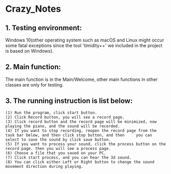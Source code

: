# Crazy_Notes

## 1. Testing environment: 
Windows 10(other operating system such as macOS and Linux might occur some fatal exceptions since the tool 'timidity++' we included in the project is based on Windows).
## 2. Main function:
The main function is in the Main/Welcome, other main functions in other classes are only for testing.
## 3. The running instruction is list below:
	(1) Run the program, click start button.
	(2) Click Record button, you will see a record page.
	(3) Click record button and the record page will be minimized, now playing the piano, and the sound will be recorded.
	(4) If you want to stop recording, reopen the record page from the task bar below, and then click stop button, and then 	you can select to save the sound by click save button.
	(5) If you want to process your sound, click the process button on the record page. then you will see a process page.
	(6) Choose a file that you saved on your PC.
	(7) Click start process, and you can hear the 3d sound.
	(8) You can click either Left or Right button to change the sound movement direction during playing.
